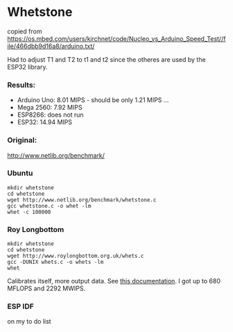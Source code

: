 # Whetstone

copied from https://os.mbed.com/users/kirchnet/code/Nucleo_vs_Arduino_Speed_Test//file/466dbb9d16a8/arduino.txt/

Had to adjust T1 and T2 to t1 and t2 since the otheres are used by the ESP32 library.

### Results:

- Arduino Uno:  8.01 MIPS - should be only 1.21 MIPS ...
- Mega 2560:    7.92 MIPS
- ESP8266: does not run
- ESP32:       14.94 MIPS


### Original:

http://www.netlib.org/benchmark/

### Ubuntu

```
mkdir whetstone
cd whetstone
wget http://www.netlib.org/benchmark/whetstone.c
gcc whetstone.c -o whet -lm
whet -c 100000
```

### Roy Longbottom

```
mkdir whetstone
cd whetstone
wget http://www.roylongbottom.org.uk/whets.c
gcc -DUNIX whets.c -o whets -lm
whet
```

Calibrates itself, more output data. See [this documentation](http://www.roylongbottom.org.uk/whetstone%20results.htm). I got up to 680 MFLOPS and 2292 MWIPS.

### ESP IDF

on my to do list
